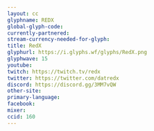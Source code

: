 ```yaml
---
layout: cc
glyphname: REDX
global-glyph-code: 
currently-partnered: 
stream-currency-needed-for-glyph: 
title: RedX
glyphurl: https://i.glyphs.wf/glyphs/RedX.png
glyphwave: 15
youtube: 
twitch: https://twitch.tv/redx
twitter: https://twitter.com/datredx
discord: https://discord.gg/3MM7vQW
other-site: 
primary-language: 
facebook: 
mixer: 
ccid: 160
---
```


